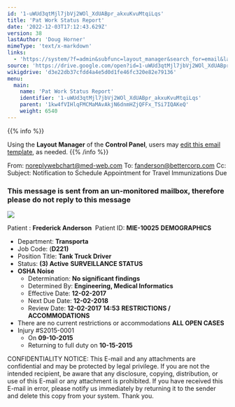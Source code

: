 ```yaml
---
id: '1-uWUd3qtMjl7jbVj2WOl_XdUABpr_akxuKvuMtqiLqs'
title: 'Pat Work Status Report'
date: '2022-12-03T17:12:43.629Z'
version: 38
lastAuthor: 'Doug Horner'
mimeType: 'text/x-markdown'
links:
  - 'https://system/?f=admin&subfunc=layout_manager&search_for=email&layout_search=Go&lv_layout_manager_limit=0&opp=edit&doc_type=EWORKS&old_module=Email&old_name=Pat+Work+Status+Report&active=0'
source: 'https://drive.google.com/open?id=1-uWUd3qtMjl7jbVj2WOl_XdUABpr_akxuKvuMtqiLqs'
wikigdrive: 'd3e22db37cfdd4a4e5d0d1fe46fc320e82e79136'
menu:
  main:
    name: 'Pat Work Status Report'
    identifier: '1-uWUd3qtMjl7jbVj2WOl_XdUABpr_akxuKvuMtqiLqs'
    parent: '1kw4fVIHlqFMCMaMAvAkjN6dnmHZjQFFx_TSi7IQAKeQ'
    weight: 6540
---
```





{{% info %}}

Using the **Layout Manager** of the **Control Panel**, users may [edit this email template](https://system/?f=admin&subfunc=layout_manager&search_for=email&layout_search=Go&lv_layout_manager_limit=0&opp=edit&doc_type=EWORKS&old_module=Email&old_name=Pat+Work+Status+Report&active=0), as needed. 
{{% /info %}}



From: noreplywebchart@med-web.com
To: fanderson@bettercorp.com
Cc:
Subject: Notification to Schedule Appointment for Travel Immunizations Due
  
### ****This message is sent from an un-monitored mailbox, therefore please do not reply to this message****  

  
![](../pat-work-status-report.assets/76f148c48dac0fbdb04bda604e85e631.png)  

Patient : **Frederick Anderson** 
Patient ID: **MIE-10025**
**DEMOGRAPHICS**
* Department: <strong>Transporta</strong>
* Job Code: (<strong>D221)</strong>
* Position Title: <strong>Tank Truck Driver</strong>
* Status: <strong>(3) Active</strong>
**SURVEILLANCE STATUS**
* <strong>OSHA Noise</strong>
   * Determination: <strong>No significant findings</strong>
   * Determined By: <strong>Engineering, Medical Informatics</strong>
   * Effective Date: <strong>12-02-2017 </strong>
   * Next Due Date: <strong>12-02-2018</strong>
   * Review Date: <strong>12-02-2017 14:53</strong>
**RESTRICTIONS / ACCOMMODATIONS**
* There are no current restrictions or accommodations
**ALL OPEN CASES**
* Injury #S2015-0001
   * On <strong>09-10-2015</strong>
   * Returning to full duty on <strong>10-15-2015</strong>


CONFIDENTIALITY NOTICE: This E-mail and any attachments are confidential and may be protected by legal privilege. If you are not the intended recipient, be aware that any disclosure, copying, distribution, or use of this E-mail or any attachment is prohibited. If you have received this E-mail in error, please notify us immediately by returning it to the sender and delete this copy from your system. Thank you.
